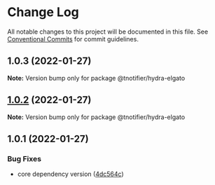 # Change Log

All notable changes to this project will be documented in this file.
See [Conventional Commits](https://conventionalcommits.org) for commit guidelines.

## 1.0.3 (2022-01-27)

**Note:** Version bump only for package @tnotifier/hydra-elgato





## [1.0.2](https://github.com/tnotifier/hydra/compare/@tnotifier/hydra-elgato@1.0.1...@tnotifier/hydra-elgato@1.0.2) (2022-01-27)

**Note:** Version bump only for package @tnotifier/hydra-elgato





## 1.0.1 (2022-01-27)


### Bug Fixes

* core dependency version ([4dc564c](https://github.com/tnotifier/hydra/commit/4dc564cbff42c3780f0b32d1867a7dce97b27a28))
